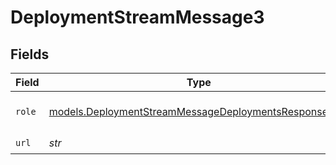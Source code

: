 # DeploymentStreamMessage3


## Fields

| Field                                                                                                                | Type                                                                                                                 | Required                                                                                                             | Description                                                                                                          |
| -------------------------------------------------------------------------------------------------------------------- | -------------------------------------------------------------------------------------------------------------------- | -------------------------------------------------------------------------------------------------------------------- | -------------------------------------------------------------------------------------------------------------------- |
| `role`                                                                                                               | [models.DeploymentStreamMessageDeploymentsResponseRole](../models/deploymentstreammessagedeploymentsresponserole.md) | :heavy_check_mark:                                                                                                   | The role of the prompt message                                                                                       |
| `url`                                                                                                                | *str*                                                                                                                | :heavy_check_mark:                                                                                                   | N/A                                                                                                                  |